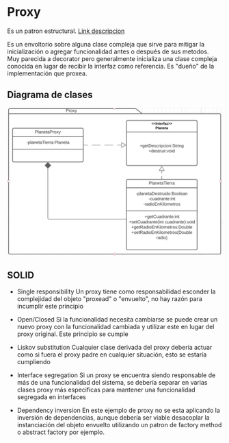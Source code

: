 # Proxy
Es un patron estructural. [Link descripcion](https://sourcemaking.com/design_patterns/proxy)

Es un envoltorio sobre alguna clase compleja que sirve para mitigar la inicialización o agregar funcionalidad antes o después de sus metodos. Muy parecida a decorator pero generalmente inicializa una clase compleja conocida en lugar de recibir la interfaz como referencia. Es "dueño" de la implementación que proxea.

## Diagrama de clases
![UML](proxy.jpg)

## SOLID
* Single responsibility
Un proxy tiene como responsabilidad esconder la complejidad del objeto "proxead" o "envuelto", no hay razón para incumplir este principio

* Open/Closed
Si la funcionalidad necesita cambiarse se puede crear un nuevo proxy con la funcionalidad cambiada y utilizar este en lugar del proxy original. Este principio se cumple

* Liskov substitution
Cualquier clase derivada del proxy debería actuar como si fuera el proxy padre en cualquier situación, esto se estaría cumpliendo

* Interface segregation
Si un proxy se encuentra siendo responsable de más de una funcionalidad del sistema, se debería separar en varias clases proxy más especificas para mantener una funcionalidad segregada en interfaces

* Dependency inversion
En este ejemplo de proxy no se esta aplicando la inversión de dependencias, aunque debería ser viable desacoplar la instanciación del objeto envuelto utilizando un patron de factory method o abstract factory por ejemplo.


